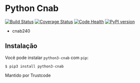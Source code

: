 Python Cnab
=======

[![Build Status](https://travis-ci.org/Trust-Code/python-cnab.svg?branch=master3)](https://travis-ci.org/Trust-Code/python-cnab)
[![Coverage Status](https://coveralls.io/repos/github/Trust-Code/python-cnab/badge.svg?branch=master3)](https://coveralls.io/github/Trust-Code/python-cnab?branch=master3)
[![Code Health](https://landscape.io/github/Trust-Code/python-cnab/master3/landscape.svg?style=flat)](https://landscape.io/github/Trust-Code/python-cnab/master3)
[![PyPI version](https://badge.fury.io/py/python3-cnab.svg)](https://badge.fury.io/py/python3-cnab)

- cnab240

Instalação
------------
Você pode instalar ``python3-cnab`` com ``pip``:

    $ pip3 install python3-cnab


Mantido por Trustcode
